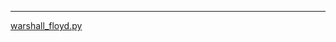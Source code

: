 ___

[warshall_floyd.py](https://github.com/titanium-22/Library_py/blob/main/Graph/warshall_floyd.py)

